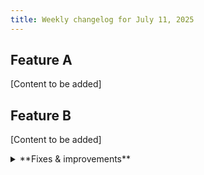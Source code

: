 ```yaml
---
title: Weekly changelog for July 11, 2025
---
```


## Feature A

[Content to be added]

## Feature B

[Content to be added]

<details>

<summary>**Fixes & improvements**</summary>

- **Neon Console**
  - [Console improvements to be added]

- **Neon API**
  - [API improvements to be added]

- **Neon CLI**
  - [CLI improvements to be added]

- **Drizzle Studio update**
  - Drizzle Studio, which powers the **Tables** page in the Neon Console, has been updated to version [VERSION]. For details about the latest updates, see the [Neon Drizzle Studio Integration Changelog](https://github.com/neondatabase/neon-drizzle-studio-changelog/blob/main/CHANGELOG.md).

- **Fixes**
  - [Bug fixes to be added]

</details>
